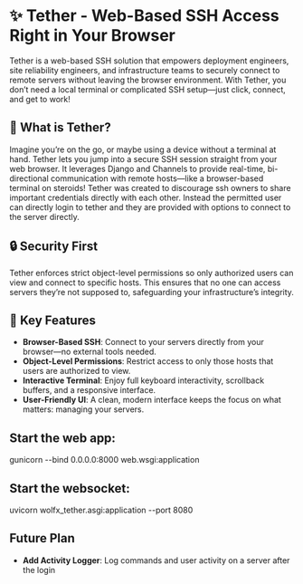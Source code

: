 # ✨ Tether - Web-Based SSH Access Right in Your Browser

Tether is a web-based SSH solution that empowers deployment engineers, site reliability engineers, and infrastructure teams to securely connect to remote servers without leaving the browser environment. With Tether, you don’t need a local terminal or complicated SSH setup—just click, connect, and get to work!

## 🚀 What is Tether?

Imagine you’re on the go, or maybe using a device without a terminal at hand. Tether lets you jump into a secure SSH session straight from your web browser. It leverages Django and Channels to provide real-time, bi-directional communication with remote hosts—like a browser-based terminal on steroids! Tether was created to discourage ssh owners to share important credentials directly with each other. Instead the permitted user can directly login to tether and they are provided with options to connect to the server directly.

## 🔒 Security First

Tether enforces strict object-level permissions so only authorized users can view and connect to specific hosts. This ensures that no one can access servers they’re not supposed to, safeguarding your infrastructure’s integrity.

## 🎯 Key Features

- **Browser-Based SSH**: Connect to your servers directly from your browser—no external tools needed.
- **Object-Level Permissions**: Restrict access to only those hosts that users are authorized to view.
- **Interactive Terminal**: Enjoy full keyboard interactivity, scrollback buffers, and a responsive interface.
- **User-Friendly UI**: A clean, modern interface keeps the focus on what matters: managing your servers.

## Start the web app: 
gunicorn --bind 0.0.0.0:8000 web.wsgi:application

## Start the websocket: 
uvicorn wolfx_tether.asgi:application --port 8080

## Future Plan
- **Add Activity Logger**: Log commands and user activity on a server after the login
